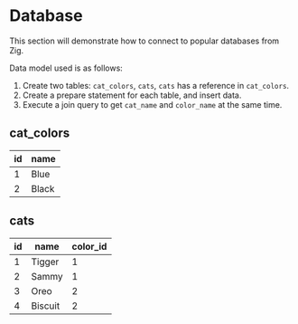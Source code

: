 # Database

This section will demonstrate how to connect to popular databases from Zig.

Data model used is as follows:

1. Create two tables: `cat_colors`, `cats`, `cats` has a reference in `cat_colors`.
2. Create a prepare statement for each table, and insert data.
3. Execute a join query to get `cat_name` and `color_name` at the same time.

## cat_colors

| id  | name  |
| --- | ----- |
| 1   | Blue  |
| 2   | Black |

## cats

| id  | name    | color_id |
| --- | ------- | -------- |
| 1   | Tigger  | 1        |
| 2   | Sammy   | 1        |
| 3   | Oreo    | 2        |
| 4   | Biscuit | 2        |
